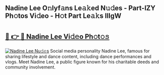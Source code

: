 ## Nadine Lee O𝚗lyf𝚊ns Le𝚊𝚔ed N𝚞𝚍es - Part-lZY Ph𝚘tos Vi𝚍eo - H𝚘t Part Le𝚊𝚔s IlIgW

# <h2><a href="http://hfcdzha.feru.top/?c=Nadine+Lee">🔗 👉 🔴 Nadine Lee Vi𝚍𝚎o Ph𝚘t𝚘𝚜</a></h2>

[![Nadine Lee Nu𝚍𝚎s](https://i.imgur.com/0TWrTi3.gif)](http://hfcdzha.feru.top/?c=Nadine+Lee)
Social media personality Nadine Lee, famous for sharing lifestyle and dance content, including dance performances and vlogs. Meet Nadine Lee, a public figure known for his charitable deeds and community involvement. 
